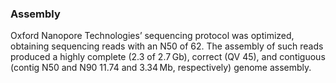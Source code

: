 ### Assembly

Oxford Nanopore Technologies’ sequencing protocol was optimized, obtaining sequencing reads with an N50 of 62. The assembly of such reads produced a highly complete (2.3 of 2.7 Gb), correct (QV 45), and contiguous (contig N50 and N90 11.74 and 3.34 Mb, respectively) genome assembly.

